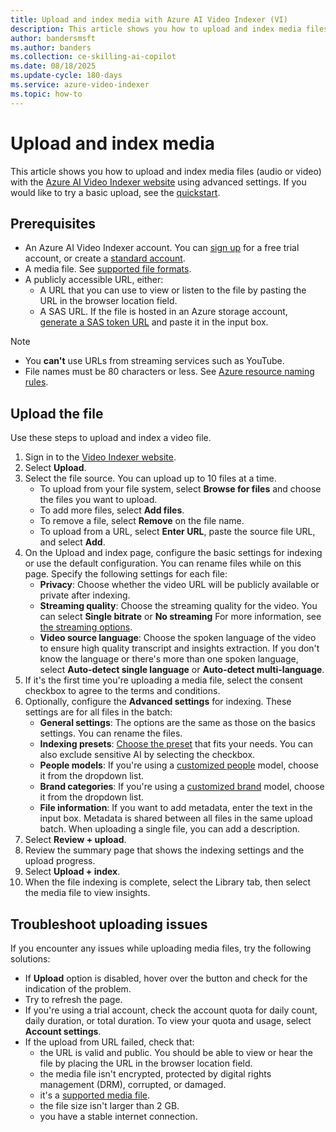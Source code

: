 ```yaml
---
title: Upload and index media with Azure AI Video Indexer (VI)
description: This article shows you how to upload and index media files (audio or video) with the Azure AI Video Indexer website using advanced settings.
author: bandersmsft
ms.author: banders
ms.collection: ce-skilling-ai-copilot
ms.date: 08/18/2025
ms.update-cycle: 180-days
ms.service: azure-video-indexer
ms.topic: how-to
---
```


# Upload and index media

This article shows you how to upload and index media files (audio or video) with the [Azure AI Video Indexer website](https://aka.ms/vi-portal-link) using advanced settings. If you would like to try a basic upload, see the [quickstart](try-vi-web-portal-quickstart.md).

## Prerequisites

- An Azure AI Video Indexer account. You can [sign up](https://aka.ms/vi-portal-link) for a free trial account, or create a [standard account](accounts-overview.md).
- A media file. See [supported file formats](avi-support-matrix.md?branch=pr-en-us-272#supported-file-formats).
- A publicly accessible URL, either:
    - A URL that you can use to view or listen to the file by pasting the URL in the browser location field.
    - A SAS URL. If the file is hosted in an Azure storage account, [generate a SAS token URL](/azure/ai-services/document-intelligence/create-sas-tokens?view=form-recog-3.0.0&preserve-view=true) and paste it in the input box. 

> [!NOTE]
> - You **can't** use URLs from streaming services such as YouTube.
> - File names must be 80 characters or less. See [Azure resource naming rules](/azure/azure-resource-manager/management/resource-name-rules).

## Upload the file

Use these steps to upload and index a video file. 

1. Sign in to the [Video Indexer website](https://aka.ms/vi-portal-link).
1. Select **Upload**.
1. Select the file source. You can upload up to 10 files at a time.
    - To upload from your file system, select **Browse for files** and choose the files you want to upload.
    - To add more files, select **Add files**. 
    - To remove a file, select **Remove** on the file name.
    - To upload from a URL, select **Enter URL**, paste the source file URL, and select **Add**.
1. On the Upload and index page, configure the basic settings for indexing or use the default configuration. You can rename files while on this page. Specify the following settings for each file:
    - **Privacy**: Choose whether the video URL will be publicly available or private after indexing.
    - **Streaming quality**: Choose the streaming quality for the video. You can select **Single bitrate** or **No streaming** For more information, see [the streaming options](indexing-configuration-guide.md#streaming-quality-options).
    - **Video source language**: Choose the spoken language of the video to ensure high quality transcript and insights extraction. If you don't know the language or there's more than one spoken language, select **Auto-detect single language** or **Auto-detect multi-language**.
1. If it's the first time you're uploading a media file, select the consent checkbox to agree to the terms and conditions.
1. Optionally, configure the **Advanced settings** for indexing. These settings are for all files in the batch:
    - **General settings**: The options are the same as those on the basics settings. You can rename the files.
    - **Indexing presets**: [Choose the preset](indexing-configuration-guide.md#indexing-options) that fits your needs. You can also exclude sensitive AI by selecting the checkbox.
    - **People models**: If you're using a [customized people](customize-person-model-how-to.md) model, choose it from the dropdown list.
    - **Brand categories**: If you're using a [customized brand](customize-brands-model-how-to.md) model, choose it from the dropdown list.
    - **File information**: If you want to add metadata, enter the text in the input box. Metadata is shared between all files in the same upload batch. When uploading a single file, you can add a description.
1. Select **Review + upload**.
1. Review the summary page that shows the indexing settings and the upload progress.
1. Select **Upload + index**.
1. When the file indexing is complete, select the Library tab, then select the media file to view insights.

## Troubleshoot uploading issues

If you encounter any issues while uploading media files, try the following solutions:

- If **Upload** option is disabled, hover over the button and check for the indication of the problem.
- Try to refresh the page.
- If you're using a trial account, check the account quota for daily count, daily duration, or total duration. To view your quota and usage, select **Account settings**.
- If the upload from URL failed, check that:
    - the URL is valid and public. You should be able to view or hear the file by placing the URL in the browser location field.
    - the media file isn't encrypted, protected by digital rights management (DRM), corrupted, or damaged.
    - it's a [supported media file](/azure/media-services/latest/encode-media-encoder-standard-formats-reference).
    - the file size isn't larger than 2 GB. 
    - you have a stable internet connection.
